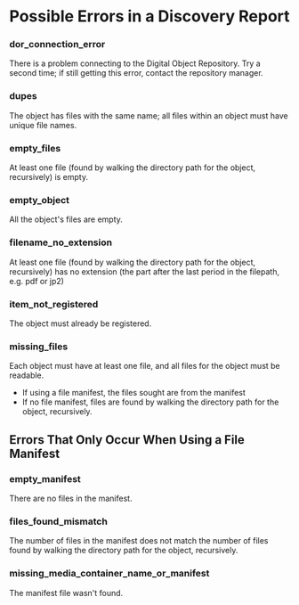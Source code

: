 # Possible Errors in a Discovery Report

### dor_connection_error
There is a problem connecting to the Digital Object Repository. Try a second time; if still getting this error, contact the repository manager.
### dupes
The object has files with the same name; all files within an object must have unique file names. 
### empty_files
At least one file (found by walking the directory path for the object, recursively) is empty.
### empty_object
All the object's files are empty.
### filename_no_extension
At least one file (found by walking the directory path for the object, recursively) has no extension (the part after the last period in the filepath, e.g. pdf or jp2)
### item_not_registered
The object must already be registered.    
### missing_files
Each object must have at least one file, and all files for the object must be readable.
  - If using a file manifest, the files sought are from the manifest
  - If no file manifest, files are found by walking the directory path for the object, recursively.
  
## Errors That Only Occur When Using a File Manifest
### empty_manifest
There are no files in the manifest.
### files_found_mismatch
The number of files in the manifest does not match the number of files found by walking the directory path for the object, recursively.
### missing_media_container_name_or_manifest
The manifest file wasn't found.
